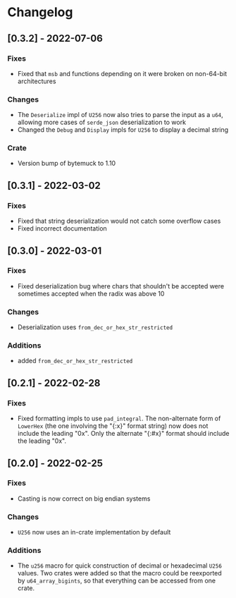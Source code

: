 # Changelog

## [0.3.2] - 2022-07-06
### Fixes
- Fixed that `msb` and functions depending on it were broken on non-64-bit architectures

### Changes
- The `Deserialize` impl of `U256` now also tries to parse the input as a `u64`, allowing more cases
  of `serde_json` deserialization to work
- Changed the `Debug` and `Display` impls for `U256` to display a decimal string

### Crate
- Version bump of bytemuck to 1.10

## [0.3.1] - 2022-03-02
### Fixes
- Fixed that string deserialization would not catch some overflow cases
- Fixed incorrect documentation

## [0.3.0] - 2022-03-01
### Fixes
- Fixed deserialization bug where chars that shouldn't be accepted were sometimes accepted when the
  radix was above 10

### Changes
- Deserialization uses `from_dec_or_hex_str_restricted`

### Additions
- added `from_dec_or_hex_str_restricted`

## [0.2.1] - 2022-02-28
### Fixes
- Fixed formatting impls to use `pad_integral`. The non-alternate form of `LowerHex` (the one
  involving the "{:x}" format string) now does not include the leading "0x". Only the alternate
  "{:#x}" format should include the leading "0x".

## [0.2.0] - 2022-02-25
### Fixes
- Casting is now correct on big endian systems

### Changes
- `U256` now uses an in-crate implementation by default

### Additions
- The `u256` macro for quick construction of decimal or hexadecimal `U256` values. Two crates were
  added so that the macro could be reexported by `u64_array_bigints`, so that everything can be
  accessed from one crate.
